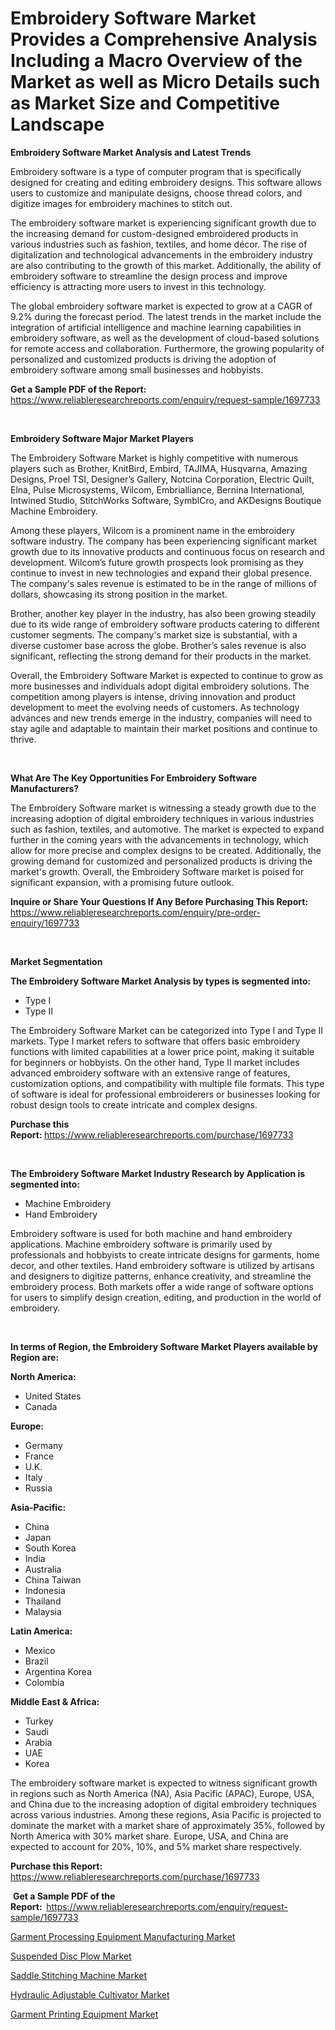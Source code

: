 <p><h1>Embroidery Software Market Provides a Comprehensive Analysis Including a Macro Overview of the Market as well as Micro Details such as Market Size and Competitive Landscape</h1></p><p><strong>Embroidery Software Market Analysis and Latest Trends</strong></p>
<p><p>Embroidery software is a type of computer program that is specifically designed for creating and editing embroidery designs. This software allows users to customize and manipulate designs, choose thread colors, and digitize images for embroidery machines to stitch out.</p><p>The embroidery software market is experiencing significant growth due to the increasing demand for custom-designed embroidered products in various industries such as fashion, textiles, and home décor. The rise of digitalization and technological advancements in the embroidery industry are also contributing to the growth of this market. Additionally, the ability of embroidery software to streamline the design process and improve efficiency is attracting more users to invest in this technology.</p><p>The global embroidery software market is expected to grow at a CAGR of 9.2% during the forecast period. The latest trends in the market include the integration of artificial intelligence and machine learning capabilities in embroidery software, as well as the development of cloud-based solutions for remote access and collaboration. Furthermore, the growing popularity of personalized and customized products is driving the adoption of embroidery software among small businesses and hobbyists.</p></p>
<p><strong>Get a Sample PDF of the Report:&nbsp;</strong> <a href="https://www.reliableresearchreports.com/enquiry/request-sample/1697733">https://www.reliableresearchreports.com/enquiry/request-sample/1697733</a></p>
<p>&nbsp;</p>
<p><strong>Embroidery Software Major Market Players</strong></p>
<p><p>The Embroidery Software Market is highly competitive with numerous players such as Brother, KnitBird, Embird, TAJIMA, Husqvarna, Amazing Designs, Proel TSI, Designer’s Gallery, Notcina Corporation, Electric Quilt, Elna, Pulse Microsystems, Wilcom, Embrialliance, Bernina International, Intwined Studio, StitchWorks Software, SymblCro, and AKDesigns Boutique Machine Embroidery. </p><p>Among these players, Wilcom is a prominent name in the embroidery software industry. The company has been experiencing significant market growth due to its innovative products and continuous focus on research and development. Wilcom’s future growth prospects look promising as they continue to invest in new technologies and expand their global presence. The company's sales revenue is estimated to be in the range of millions of dollars, showcasing its strong position in the market.</p><p>Brother, another key player in the industry, has also been growing steadily due to its wide range of embroidery software products catering to different customer segments. The company's market size is substantial, with a diverse customer base across the globe. Brother’s sales revenue is also significant, reflecting the strong demand for their products in the market.</p><p>Overall, the Embroidery Software Market is expected to continue to grow as more businesses and individuals adopt digital embroidery solutions. The competition among players is intense, driving innovation and product development to meet the evolving needs of customers. As technology advances and new trends emerge in the industry, companies will need to stay agile and adaptable to maintain their market positions and continue to thrive.</p></p>
<p>&nbsp;</p>
<p><strong>What Are The Key Opportunities For Embroidery Software Manufacturers?</strong></p>
<p><p>The Embroidery Software market is witnessing a steady growth due to the increasing adoption of digital embroidery techniques in various industries such as fashion, textiles, and automotive. The market is expected to expand further in the coming years with the advancements in technology, which allow for more precise and complex designs to be created. Additionally, the growing demand for customized and personalized products is driving the market's growth. Overall, the Embroidery Software market is poised for significant expansion, with a promising future outlook.</p></p>
<p><strong>Inquire or Share Your Questions If Any Before Purchasing This Report:</strong> <a href="https://www.reliableresearchreports.com/enquiry/pre-order-enquiry/1697733">https://www.reliableresearchreports.com/enquiry/pre-order-enquiry/1697733</a></p>
<p>&nbsp;</p>
<p><strong>Market Segmentation</strong></p>
<p><strong>The Embroidery Software Market Analysis by types is segmented into:</strong></p>
<p><ul><li>Type I</li><li>Type II</li></ul></p>
<p><p>The Embroidery Software Market can be categorized into Type I and Type II markets. Type I market refers to software that offers basic embroidery functions with limited capabilities at a lower price point, making it suitable for beginners or hobbyists. On the other hand, Type II market includes advanced embroidery software with an extensive range of features, customization options, and compatibility with multiple file formats. This type of software is ideal for professional embroiderers or businesses looking for robust design tools to create intricate and complex designs.</p></p>
<p><strong>Purchase this Report:&nbsp;</strong><a href="https://www.reliableresearchreports.com/purchase/1697733">https://www.reliableresearchreports.com/purchase/1697733</a></p>
<p>&nbsp;</p>
<p><strong>The Embroidery Software Market Industry Research by Application is segmented into:</strong></p>
<p><ul><li>Machine Embroidery</li><li>Hand Embroidery</li></ul></p>
<p><p>Embroidery software is used for both machine and hand embroidery applications. Machine embroidery software is primarily used by professionals and hobbyists to create intricate designs for garments, home decor, and other textiles. Hand embroidery software is utilized by artisans and designers to digitize patterns, enhance creativity, and streamline the embroidery process. Both markets offer a wide range of software options for users to simplify design creation, editing, and production in the world of embroidery.</p></p>
<p>&nbsp;</p>
<p><strong>In terms of Region, the Embroidery Software Market Players available by Region are:</strong></p>
<p>
    <p> <strong> North America: </strong>
        <ul>
            <li>United States</li>
            <li>Canada</li>
        </ul>
        </p> 
    <p> <strong> Europe: </strong>
        <ul>
            <li>Germany</li>
            <li>France</li>
            <li>U.K.</li>
            <li>Italy</li>
            <li>Russia</li>
        </ul>
        </p> 
    <p> <strong> Asia-Pacific: </strong>
        <ul>
            <li>China</li>
            <li>Japan</li>
            <li>South Korea</li>
            <li>India</li>
            <li>Australia</li>
            <li>China Taiwan</li>
            <li>Indonesia</li>
            <li>Thailand</li>
            <li>Malaysia</li>
        </ul>
        </p> 
    <p> <strong> Latin America: </strong>
        <ul>
            <li>Mexico</li>
            <li>Brazil</li>
            <li>Argentina Korea</li>
            <li>Colombia</li>
        </ul>
        </p> 
    <p> <strong> Middle East & Africa: </strong>
        <ul>
            <li>Turkey</li>
            <li>Saudi</li>
            <li>Arabia</li>
            <li>UAE</li>
            <li>Korea</li>
        </ul>
    </p>
    </p>
<p><p>The embroidery software market is expected to witness significant growth in regions such as North America (NA), Asia Pacific (APAC), Europe, USA, and China due to the increasing adoption of digital embroidery techniques across various industries. Among these regions, Asia Pacific is projected to dominate the market with a market share of approximately 35%, followed by North America with 30% market share. Europe, USA, and China are expected to account for 20%, 10%, and 5% market share respectively.</p></p>
<p><strong>Purchase this Report: </strong><a href="https://www.reliableresearchreports.com/purchase/1697733">https://www.reliableresearchreports.com/purchase/1697733</a></p>
<p>&nbsp;<strong>Get a Sample PDF of the Report:&nbsp;&nbsp;</strong><a href="https://www.reliableresearchreports.com/enquiry/request-sample/1697733">https://www.reliableresearchreports.com/enquiry/request-sample/1697733</a></p>
<p><strong></strong></p>
<p><p><a href="https://github.com/josesg55/Market-Research-Report-List-1/blob/main/garment-processing-equipment-manufacturing-market.md">Garment Processing Equipment Manufacturing Market</a></p><p><a href="https://issuu.com/reportprime-2/docs/suspended-disc-plow-market-size-2030.pptx">Suspended Disc Plow Market</a></p><p><a href="https://github.com/AKSHATREPORTPRIME/Market-Research-Report-List-3/blob/main/saddle-stitching-machine-market.md">Saddle Stitching Machine Market</a></p><p><a href="https://issuu.com/reportprime-2/docs/hydraulic-adjustable-cultivator-market-size-2030.p">Hydraulic Adjustable Cultivator Market</a></p><p><a href="https://github.com/indrystar/Market-Research-Report-List-2/blob/main/garment-printing-equipment-market.md">Garment Printing Equipment Market</a></p></p>
